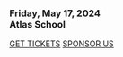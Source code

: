<div class="text-center text-[#f9f3e6] twokay-font-freshman uppercase">
  <h3 class="block text-2xl sm:text-3xl tracking-widest mb-8">
    <span>Friday,</span> <span class="inline-block">May 17, 2024</span> <br/>
    <span class="cursor-help inline-block" title="15 N Cheyenne Ave, Tulsa, OK 74103">Atlas School</span>
  </h3>

  <div class="flex gap-4 flex-col sm:flex-row max-w-xs sm:max-w-none mx-auto justify-center">
    <!-- TODO: https://github.com/techlahoma/200ok-site/issues/295 -->
    <a tabindex="0" role="link" class="border-double border-8 rounded xtwokay-border-red twokay-bg-red px-3 pt-3 pb-2 block sm:block-inline sm:px-8 md:px-12 text-[#f9f3e6] text-lg tracking-widest" href="https://ti.to/techlahoma/200ok-2024" target="_blank">GET TICKETS</a>
    <!-- TODO: https://github.com/techlahoma/200ok-site/issues/299 -->
    <a tabindex="0" role="link" class="border-double border-8 rounded  twokay-bg-blue px-3 pt-3 pb-2 block sm:block-inline sm:px-8 md:px-12 text-[#f9f3e6] text-lg tracking-widest" href="https://drive.google.com/file/d/1VvH9_xyWEPjStxWd766-1xA42lvvkSod/view" target="_blank">SPONSOR US</a>
  </div>
</div>
